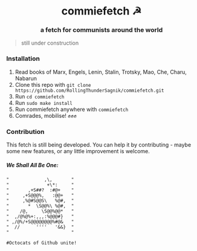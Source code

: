 <div align="center">
<h1>commiefetch ☭</h1>
<h3>a fetch for communists around the world</h3s>
</div>

> still under construction

### Installation

1. Read books of Marx, Engels, Lenin, Stalin, Trotsky, Mao, Che, Charu, Nabarun
2. Clone this repo with `git clone https://github.com/RollingThunderSagnik/commiefetch.git`
3. Run `cd commiefetch`
4. Run `sudo make install`
5. Run commiefetch anywhere with `commiefetch` 
6. Comrades, mobilise! ✊✊✊


### Contribution

This fetch is still being developed. You can help it by contributing - maybe some new features, or any little improvement is welcome.


##### We Shall All Be One:

```shell
"             ,\,       "
"              +\*:     "
"       ,+S##?  :#@+    "
"     ,+S@@@%,   :@@+   "
"     ,%@#S@@S\   %@#,  "
"       *  \S@@%\ %@#,  "
"    /@,     \S@@%@@*   "
"  ,/@%@%+:,,,:%@@@#}   "
" ,/@%/+S@@@@@@@@%#@&   "
"  //      ''''   '&&}  "
"                       "

#Octocats of Github unite!
```


